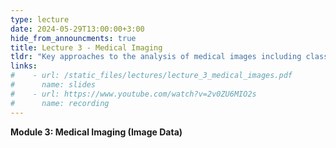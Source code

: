 ```yaml
---
type: lecture
date: 2024-05-29T13:00:00+3:00
hide_from_announcments: true
title: Lecture 3 - Medical Imaging
tldr: "Key approaches to the analysis of medical images including classic computer vision and deep learning approaches"
links: 
#    - url: /static_files/lectures/lecture_3_medical_images.pdf
#      name: slides 
#    - url: https://www.youtube.com/watch?v=2v0ZU6MIO2s
#      name: recording
---
```

<strong>Module 3: Medical Imaging (Image Data)</strong>
